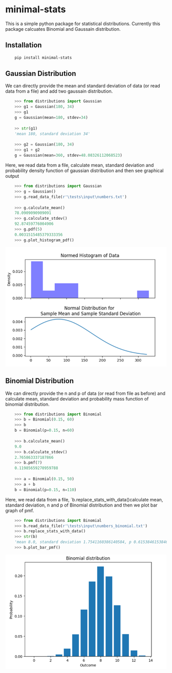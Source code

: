 # minimal-stats

This is a simple python package for statistical distributions. Currently this package calcuates Binomial and Gaussain distribution.

## Installation

```bash
    pip install minimal-stats
```

## Gaussian Distribution

We can directly provide the mean and standard deviation of data (or read data from a file) and add two gaussain distribution.

```python
    >>> from distributions import Gaussian
    >>> g1 = Gaussian(180, 34)
    >>> g1
    g = Gaussian(mean=180, stdev=34)
    
    >> str(g1)
    'mean 180, standard deviation 34'
    
    >>> g2 = Gaussian(180, 34)
    >>> g1 + g2
    g = Gaussian(mean=360, stdev=48.08326112068523)
```

Here, we read data from a file, calculate mean, standard deviation and probability density function of gaussian distribution and then see graphical output

```python
    >>> from distributions import Gaussian
    >>> g = Gaussian()
    >>> g.read_data_file(r'\tests\input\numbers.txt')
    
    >>> g.calculate_mean()
    78.0909090909091
    >>> g.calculate_stdev()
    92.87459776004906
    >>> g.pdf(5)
    0.0031515485379333356
    >>> g.plot_histogram_pdf()
```

![gaussian image][gaussian]

## Binomial Distribution

We can directly provide the n and p of data (or read from file as before) and calculate mean, standard deviation and probability mass function of binomial distribution.

```python
    >>> from distributions import Binomial
    >>> b = Binomial(0.15, 60)
    >>> b
    b = Binomial(p=0.15, n=60)

    >>> b.calculate_mean()
    9.0
    >>> b.calculate_stdev()
    2.765863337187866
    >>> b.pmf(7)
    0.11985659270959788

    >>> a = Binomial(0.15, 50)
    >>> a + b
    b = Binomial(p=0.15, n=110)
```

Here, we read data from a file, `b.replace_stats_with_data()calculate mean, standard deviation, n and p of Binomial distribution and then we plot bar graph of pmf.

```python
    >>> from distributions import Binomial
    >>> b.read_data_file(r'\tests\input\numbers_binomial.txt')
    >>> b.replace_stats_with_data()
    >>> str(b)
    'mean 8.0, standard deviation 1.7541160386140584, p 0.6153846153846154, n 13'
    >>> b.plot_bar_pmf()
```

![binomial image][binomial]

[gaussian]: https://raw.githubusercontent.com/ashishlamsal/minimal-stats/main/sample/gaussian_distribution.png
[binomial]: https://raw.githubusercontent.com/ashishlamsal/minimal-stats/main/sample/binomial_distribution.png
